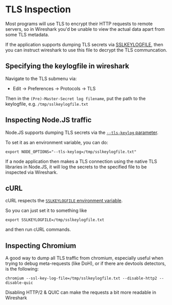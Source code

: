 # TLS Inspection

Most programs will use TLS to encrypt their HTTP requests to remote servers, so in Wireshark you'd be unable to view the actual data apart from some TLS metadata.

If the application supports dumping TLS secrets via [SSLKEYLOGFILE](https://datatracker.ietf.org/doc/draft-ietf-tls-keylogfile/), then you can instruct wireshark to use this file to decrypt the TLS communcation.

## Specifying the keylogfile in wireshark

Navigate to the TLS submenu via:

* Edit -> Preferences -> Protocols -> TLS

Then in the `(Pre)-Master-Secret log filename`, put the path to the keylogfile, e.g. `/tmp/sslkeylogfile.txt`

## Inspecting Node.JS traffic

Node.JS supports dumping TLS secrets via the [`--tls-keylog` parameter](https://nodejs.org/docs/latest/api/cli.html#--tls-keylogfile).

To set it as an environment variable, you can do:

```
export NODE_OPTIONS="--tls-keylog=/tmp/sslkeylogfile.txt"
```

If a node application then makes a TLS connection using the native TLS libraries in Node.JS, it will log the secrets to the specified file to be inspected via Wireshark.

## cURL

cURL respects the [`SSLKEYLOGFILE` environment variable](https://everything.curl.dev/usingcurl/tls/sslkeylogfile.html).

So you can just set it to something like

```
export SSLKEYLOGFILE=/tmp/sslkeylogfile.txt
```

and then run cURL commands.

## Inspecting Chromium

A good way to dump all TLS traffic from chromium, especially useful when trying to debug meta-requests (like DoH), or if there are devtools detectors, is the following:

```
chromium --ssl-key-log-file=/tmp/sslkeylogfile.txt --disable-http2 --disable-quic
```

Disabling HTTP/2 & QUIC can make the requests a bit more readable in Wireshark
